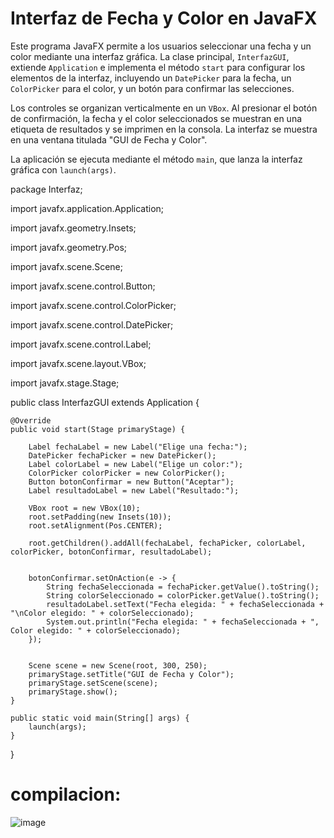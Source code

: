 # Interfaz de Fecha y Color en JavaFX

Este programa JavaFX permite a los usuarios seleccionar una fecha y un color mediante una interfaz gráfica. La clase principal, `InterfazGUI`, extiende `Application` e implementa el método `start` para configurar los elementos de la interfaz, incluyendo un `DatePicker` para la fecha, un `ColorPicker` para el color, y un botón para confirmar las selecciones.

Los controles se organizan verticalmente en un `VBox`. Al presionar el botón de confirmación, la fecha y el color seleccionados se muestran en una etiqueta de resultados y se imprimen en la consola. La interfaz se muestra en una ventana titulada "GUI de Fecha y Color".

La aplicación se ejecuta mediante el método `main`, que lanza la interfaz gráfica con `launch(args)`.

package Interfaz;

import javafx.application.Application;

import javafx.geometry.Insets;

import javafx.geometry.Pos;

import javafx.scene.Scene;

import javafx.scene.control.Button;

import javafx.scene.control.ColorPicker;

import javafx.scene.control.DatePicker;

import javafx.scene.control.Label;

import javafx.scene.layout.VBox;

import javafx.stage.Stage;

public class InterfazGUI extends Application {

    @Override
    public void start(Stage primaryStage) {
        
        Label fechaLabel = new Label("Elige una fecha:");
        DatePicker fechaPicker = new DatePicker();
        Label colorLabel = new Label("Elige un color:");
        ColorPicker colorPicker = new ColorPicker();
        Button botonConfirmar = new Button("Aceptar");
        Label resultadoLabel = new Label("Resultado:");
        
        VBox root = new VBox(10);
        root.setPadding(new Insets(10));
        root.setAlignment(Pos.CENTER);

        root.getChildren().addAll(fechaLabel, fechaPicker, colorLabel, colorPicker, botonConfirmar, resultadoLabel);


        botonConfirmar.setOnAction(e -> {
            String fechaSeleccionada = fechaPicker.getValue().toString();
            String colorSeleccionado = colorPicker.getValue().toString();
            resultadoLabel.setText("Fecha elegida: " + fechaSeleccionada + "\nColor elegido: " + colorSeleccionado);
            System.out.println("Fecha elegida: " + fechaSeleccionada + ", Color elegido: " + colorSeleccionado);
        });

        
        Scene scene = new Scene(root, 300, 250);
        primaryStage.setTitle("GUI de Fecha y Color");
        primaryStage.setScene(scene);
        primaryStage.show();
    }

    public static void main(String[] args) {
        launch(args); 
    }
}
# compilacion: 

![image](https://github.com/leandro0521/Tarea-Controles/assets/168586082/76a8ddaf-e441-47a1-b258-922394e7556c)
